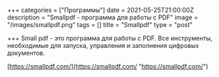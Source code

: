 +++
categories = ["Программы"]
date = 2021-05-25T21:00:00Z
description = "Smallpdf - программа для работы с PDF"
image = "/images/smallpdf.png"
tags = []
title = "Smallpdf"
type = "post"

+++
Small pdf - это программа для работы с PDF. Все инструменты, необходимые для запуска, управления и заполнения цифровых документов.

[https://smallpdf.com/](https://smallpdf.com/ "https://smallpdf.com/")